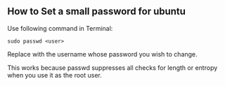 ## How to Set a small password for ubuntu

Use following command in Terminal:

```
sudo passwd <user>
```

Replace <user> with the username whose password you wish to change.

This works because passwd suppresses all checks for length or entropy when you use it as the root user.
